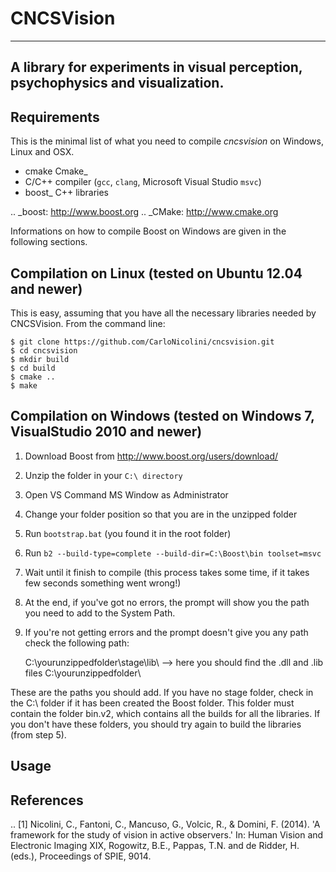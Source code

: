 CNCSVision
=====

-------------------------------------------------
A library for experiments in visual perception, psychophysics and visualization.
-------------------------------------------------


Requirements
------------

This is the minimal list of what you need to compile *cncsvision* on Windows, Linux and OSX.

- cmake Cmake_
- C/C++ compiler (`gcc`, `clang`, Microsoft Visual Studio `msvc`)
- boost_ C++ libraries

.. _boost: http://www.boost.org
.. _CMake: http://www.cmake.org

Informations on how to compile Boost on Windows are given in the following sections.

Compilation on Linux (tested on Ubuntu 12.04 and newer)
-----------

This is easy, assuming that you have all the necessary libraries needed by CNCSVision. From the command line:

    $ git clone https://github.com/CarloNicolini/cncsvision.git
    $ cd cncsvision
    $ mkdir build
    $ cd build
    $ cmake ..
    $ make

Compilation on Windows (tested on Windows 7, VisualStudio 2010 and newer)
-----------

1. Download Boost from http://www.boost.org/users/download/
2. Unzip the folder in your `C:\ directory`
3. Open VS Command MS Window as Administrator
4. Change your folder position so that you are in the unzipped folder
5. Run `bootstrap.bat` (you found it in the root folder)
6. Run `b2 --build-type=complete --build-dir=C:\Boost\bin toolset=msvc` 
7. Wait until it finish to compile (this process takes some time, if it takes few seconds something went wrong!)
8. At the end, if you've got no errors, the prompt will show you the path you need to add to the System Path.
9. If you're not getting errors and the prompt doesn't give you any path check the following path:
  
    C:\yourunzippedfolder\stage\lib\ --> here you should find the .dll and .lib files
    C:\yourunzippedfolder\

These are the paths you should add. If you have no stage folder, check in the C:\ folder if it has been created the Boost folder. 
This folder must contain the folder bin.v2, which contains all the builds for all the libraries.
If you don't have these folders, you should try again to build the libraries (from step 5).


Usage
-----


References
----------

.. [1] Nicolini, C., Fantoni, C., Mancuso, G., Volcic, R., & Domini, F. (2014). 'A framework for the study of vision in active observers.' In: Human Vision and Electronic Imaging XIX, Rogowitz, B.E., Pappas, T.N. and de Ridder, H. (eds.), Proceedings of SPIE, 9014.

